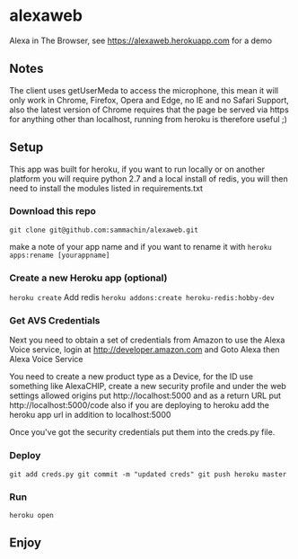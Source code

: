 # alexaweb

Alexa in The Browser, see https://alexaweb.herokuapp.com for a demo

## Notes
The client uses getUserMeda to access the microphone, this mean it will only work in Chrome, Firefox, Opera and Edge, no IE and no Safari Support, also the latest version of Chrome requires that the page be served via https for anything other than localhost, running from heroku is therefore useful ;)

## Setup
This app was built for heroku, if you want to run locally or on another platform you will require python 2.7 and a local install of redis, you will then need to install the modules listed in requirements.txt
### Download this repo

`git clone git@github.com:sammachin/alexaweb.git`

make a note of your app name and if you want to rename it with
`heroku apps:rename [yourappname]`

### Create a new Heroku app (optional)

`heroku create`
 Add redis
 `heroku addons:create heroku-redis:hobby-dev`

### Get AVS Credentials

Next you need to obtain a set of credentials from Amazon to use the Alexa Voice service, login at http://developer.amazon.com and Goto Alexa then Alexa Voice Service

You need to create a new product type as a Device, for the ID use something like AlexaCHIP, create a new security profile and under the web settings allowed origins put http://localhost:5000 and as a return URL put  http://localhost:5000/code also if you are deploying to heroku add the heroku app url in addition to localhost:5000

Once you've got the security credentials put them into the creds.py file.

### Deploy

`git add creds.py
git commit -m "updated creds"
git push heroku master`

### Run
`heroku open`

## Enjoy